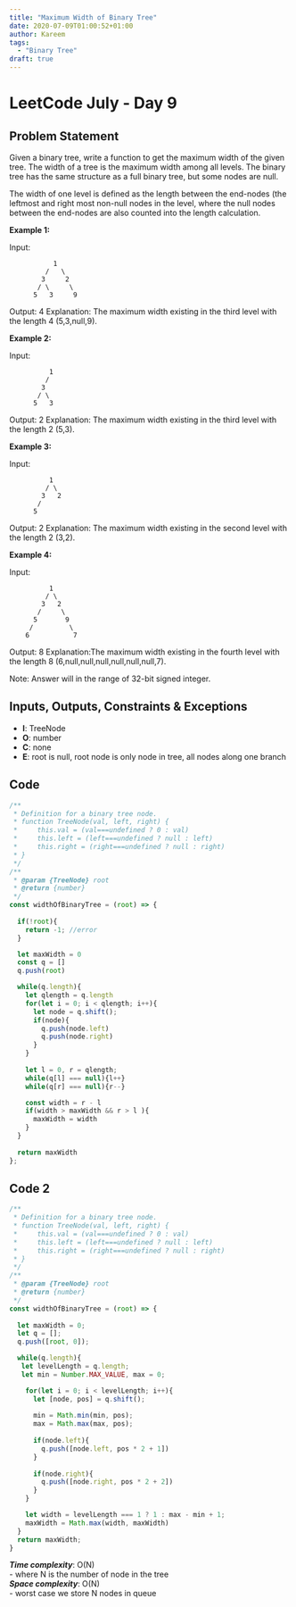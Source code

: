 ```yaml
---
title: "Maximum Width of Binary Tree"
date: 2020-07-09T01:00:52+01:00
author: Kareem
tags:
  - "Binary Tree"
draft: true
---
```


<!-- LeetCode month and day here -->
# LeetCode July - Day 9

## Problem Statement

Given a binary tree, write a function to get the maximum width of the given tree. The width of a tree is the maximum width among all levels. The binary tree has the same structure as a full binary tree, but some nodes are null.

The width of one level is defined as the length between the end-nodes (the leftmost and right most non-null nodes in the level, where the null nodes between the end-nodes are also counted into the length calculation.

**Example 1:**

Input: 
```
           1
         /   \
        3     2
       / \     \  
      5   3     9 
```
Output: 4
Explanation: The maximum width existing in the third level with the length 4 (5,3,null,9).

**Example 2:**

Input: 
```
          1
         /  
        3    
       / \       
      5   3     
```
Output: 2
Explanation: The maximum width existing in the third level with the length 2 (5,3).

**Example 3:**

Input: 
```
          1
         / \
        3   2 
       /        
      5      
```
Output: 2
Explanation: The maximum width existing in the second level with the length 2 (3,2).

**Example 4:**

Input: 
```
          1
         / \
        3   2
       /     \  
      5       9 
     /         \
    6           7
```
Output: 8
Explanation:The maximum width existing in the fourth level with the length 8 (6,null,null,null,null,null,null,7).


Note: Answer will in the range of 32-bit signed integer.

## Inputs, Outputs, Constraints & Exceptions
- **I**: TreeNode
- **O**: number
- **C**: none
- **E**: root is null, root node is only node in tree, all nodes along one branch


## Code

```js
/**
 * Definition for a binary tree node.
 * function TreeNode(val, left, right) {
 *     this.val = (val===undefined ? 0 : val)
 *     this.left = (left===undefined ? null : left)
 *     this.right = (right===undefined ? null : right)
 * }
 */
/**
 * @param {TreeNode} root
 * @return {number}
 */
const widthOfBinaryTree = (root) => {
  
  if(!root){
    return -1; //error
  }

  let maxWidth = 0
  const q = []
  q.push(root)

  while(q.length){
    let qlength = q.length
    for(let i = 0; i < qlength; i++){
      let node = q.shift();
      if(node){
        q.push(node.left)
        q.push(node.right)
      }
    }
    
    let l = 0, r = qlength;
    while(q[l] === null){l++}
    while(q[r] === null){r--}

    const width = r - l 
    if(width > maxWidth && r > l ){
      maxWidth = width
    }
  }
 
  return maxWidth
};
```
## Code 2

```js
/**
 * Definition for a binary tree node.
 * function TreeNode(val, left, right) {
 *     this.val = (val===undefined ? 0 : val)
 *     this.left = (left===undefined ? null : left)
 *     this.right = (right===undefined ? null : right)
 * }
 */
/**
 * @param {TreeNode} root
 * @return {number}
 */
const widthOfBinaryTree = (root) => {
 
  let maxWidth = 0; 
  let q = [];
  q.push([root, 0]);

  while(q.length){
   let levelLength = q.length;
   let min = Number.MAX_VALUE, max = 0;

    for(let i = 0; i < levelLength; i++){
      let [node, pos] = q.shift();
      
      min = Math.min(min, pos);
      max = Math.max(max, pos);
  
      if(node.left){
        q.push([node.left, pos * 2 + 1])
      }
      
      if(node.right){ 
        q.push([node.right, pos * 2 + 2])
      } 
    }

    let width = levelLength === 1 ? 1 : max - min + 1;
    maxWidth = Math.max(width, maxWidth)
  }
  return maxWidth;
}
```

**_Time complexity_**: O(N)\
\- where N is the number of node in the tree\
**_Space complexity_**: O(N)\
\- worst case we store N nodes in queue